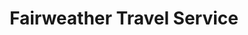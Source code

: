 ---
title: "Fairweather Travel Service"
url: /middletown/fairweather-travel-service/
shop: Reisebüro
---